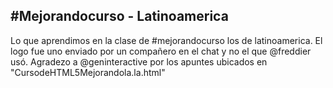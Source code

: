 #Mejorandocurso - Latinoamerica
-------------------------------
Lo que aprendimos en la clase de #mejorandocurso los de latinoamerica.
El logo fue uno enviado por un compañero en el chat y no el que @freddier usó.
Agradezo a @geninteractive por los apuntes ubicados en "CursodeHTML5Mejorandola.la.html"
